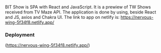 BIT Show is SPA with React and JavaScript. 
It is a prewiew of TW Shows received from TV Maze API.
The application is done by using, beside React and JS, axios and Chakra UI.
The link to app on netlify is: https://nervous-wing-5f34f8.netlify.app/
### Deployment
(https://nervous-wing-5f34f8.netlify.app/)
